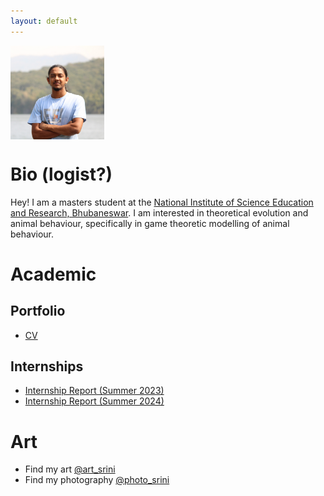 ```yaml
---
layout: default
---
```

<link rel="shortcut icon" type="image/x-icon" href="assests/img/favicons/favicon.ico">
<img align="center" width="150" height="150" src="https://github.com/CaptChup/CaptChup.github.io/blob/main/assests/img/img_3106_cropped_compressed.JPG?raw=true">
<!--<p style="text-align: center" width="10" height="10"><img src="https://github.com/CaptChup/CaptChup.github.io/blob/main/assests/img/img_3106_cropped_compressed.JPG?raw=true"></p> -->


# Bio (logist?)
Hey! I am a masters student at the [National Institute of Science Education and Research, Bhubaneswar](https://www.niser.ac.in/). I am interested in theoretical evolution and animal behaviour, specifically in game theoretic modelling of animal behaviour. 

# Academic
## Portfolio
* [CV](academic/curriculum_vitae_compressed.pdf)

## Internships
* [Internship Report (Summer 2023)](academic/summer_internship_report.pdf)
* [Internship Report (Summer 2024)](academic/summer_internship_report_c_l_srinivas_2024_signed_with_ack.pdf)

# Art
* Find my art [@art_srini](https://www.instagram.com/art_srini/)
* Find my photography [@photo_srini](https://www.instagram.com/photo_srini/)

